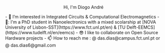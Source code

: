 <p align=center> Hi, I'm Diogo André </p>
- 👀 I’m interested in Integrated Circuits & Computational Electromagnetics
- 🔭: I'm a PhD student in Nanoelectronics with a mixed scolarship at [NOVA University of Lisbon-SST](https://www.fct.unl.pt/en) & [TU Delft-EEMCS](https://www.tudelft.nl/en/eemcs)
- 😎 I like to collaborate on Open Source Hardware projects
- 📫 How to reach me : @ das.dias@campus.fct.unl.pt or @ das.dias6@gmail.com

<!--START_SECTION:waka-->
<!--END_SECTION:waka-->

<!---
das-dias/das-dias is a ✨ special ✨ repository because its `README.md` (this file) appears on your GitHub profile.
You can click the Preview link to take a look at your changes.
--->
